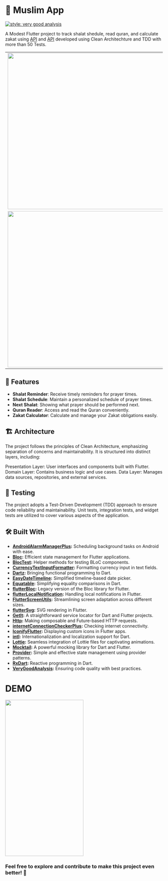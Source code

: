 # 🕋 Muslim App
[![style: very good analysis](https://img.shields.io/badge/style-very_good_analysis-B22C89.svg)](https://pub.dev/packages/very_good_analysis)
  
A Modest Flutter project to track shalat shedule, read quran, and calculate zakat using [API](https://api.myquran.com/v2/sholat/kota/id/1609) and [API](https://equran.id/api/surat/{nomor}) developed using Clean Architechture and TDD with more than 50 Tests.
<table >
  <tr >
    <td align="center"><img src="https://github.com/andikatp/Muslim-App/blob/main/img/1.png" height="500" /></td>
    <td align="center"><img src="https://github.com/andikatp/Muslim-App/blob/main/img/2.png" height="500" /></td>
    <td align="center"><img src="https://github.com/andikatp/Muslim-App/blob/main/img/3.png" height="500" /></td>
  </tr>
  <tr>
    <td align="center"><img src="https://github.com/andikatp/Muslim-App/blob/main/img/4.png" height="500" /></td>
    <td align="center"><img src="https://github.com/andikatp/Muslim-App/blob/main/img/5.png" height="500" /></td>
    <td align="center"><img src="https://github.com/andikatp/Muslim-App/blob/main/img/6.png" height="500" /></td>
  </tr>
</table>

## 🎉 Features

- **Shalat Reminder**: Receive timely reminders for prayer times.
- **Shalat Schedule**: Maintain a personalized schedule of prayer times.
- **Next Shalat**: Showing what prayer should be performed next.
- **Quran Reader**:  Access and read the Quran conveniently.
- **Zakat Calculator**: Calculate and manage your Zakat obligations easily.

## 🏗️ Architecture

The project follows the principles of Clean Architecture, emphasizing separation of concerns and maintainability. It is structured into distinct layers, including:

Presentation Layer: User interfaces and components built with Flutter.
Domain Layer: Contains business logic and use cases.
Data Layer: Manages data sources, repositories, and external services.

## 🧪 Testing

The project adopts a Test-Driven Development (TDD) approach to ensure code reliability and maintainability. Unit tests, integration tests, and widget tests are utilized to cover various aspects of the application.

## 🛠️ Built With

- **[AndroidAlarmManagerPlus](https://pub.dev/packages/android_alarm_manager_plus):** Scheduling background tasks on Android with ease.
- **[Bloc](https://pub.dev/packages/flutter_bloc):** Efficient state management for Flutter applications.
- **[BlocTest](https://pub.dev/packages/bloc_test):** Helper methods for testing BLoC components.
- **[CurrencyTextInputFormatter](https://pub.dev/packages/currency_text_input_formatter):** Formatting currency input in text fields.
- **[Dartz](https://pub.dev/packages/dartz):** Bringing functional programming to Dart.
- **[EasyDateTimeline](https://pub.dev/packages/easy_date_timeline):** Simplified timeline-based date picker.
- **[Equatable](https://pub.dev/packages/equatable):** Simplifying equality comparisons in Dart.
- **[flutterBloc](https://pub.dev/packages/flutter_bloc):** Legacy version of the Bloc library for Flutter.
- **[flutterLocalNotification](https://pub.dev/packages/flutter_local_notifications):** Handling local notifications in Flutter.
- **[FlutterScreenUtils](https://pub.dev/packages/flutter_screenutil):** Streamlining screen adaptation across different sizes.
- **[flutterSvg](https://pub.dev/packages/flutter_svg):** SVG rendering in Flutter.
- **[GetIt](https://pub.dev/packages/get_it):** A straightforward service locator for Dart and Flutter projects.
- **[Http](https://pub.dev/packages/http):** Making composable and Future-based HTTP requests.
- **[internetConnectionCheckerPlus](https://pub.dev/packages/internet_connection_checker_plus):** Checking internet connectivity.
- **[IconifyFlutter](https://pub.dev/packages/iconify_flutter):** Displaying custom icons in Flutter apps.
- **[intl](https://pub.dev/packages/intl):** Internationalization and localization support for Dart.
- **[Lottie](https://pub.dev/packages/lottie):** Seamless integration of Lottie files for captivating animations.
- **[Mocktail](https://pub.dev/packages/mocktail):** A powerful mocking library for Dart and Flutter.
- **[Provider](https://pub.dev/packages/provider):** Simple and effective state management using provider patterns.
- **[RxDart](https://pub.dev/packages/rxdart):** Reactive programming in Dart.
- **[VeryGoodAnalysis](https://pub.dev/packages/very_good_analysis):** Ensuring code quality with best practices.

# DEMO
<img src="https://github.com/andikatp/Muslim-App/blob/main/img/muslim.gif" width="250" height="500"/>

### Feel free to explore and contribute to make this project even better! 🚀
